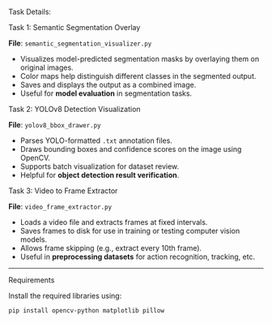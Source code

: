 Task Details:

Task 1: Semantic Segmentation Overlay

**File**: `semantic_segmentation_visualizer.py`

- Visualizes model-predicted segmentation masks by overlaying them on original images.
- Color maps help distinguish different classes in the segmented output.
- Saves and displays the output as a combined image.
- Useful for **model evaluation** in segmentation tasks.

Task 2: YOLOv8 Detection Visualization

**File**: `yolov8_bbox_drawer.py`

- Parses YOLO-formatted `.txt` annotation files.
- Draws bounding boxes and confidence scores on the image using OpenCV.
- Supports batch visualization for dataset review.
- Helpful for **object detection result verification**.

Task 3: Video to Frame Extractor

**File**: `video_frame_extractor.py`

- Loads a video file and extracts frames at fixed intervals.
- Saves frames to disk for use in training or testing computer vision models.
- Allows frame skipping (e.g., extract every 10th frame).
- Useful in **preprocessing datasets** for action recognition, tracking, etc.

---
Requirements

Install the required libraries using:

```bash
pip install opencv-python matplotlib pillow
